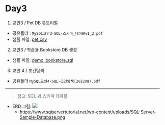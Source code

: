# Day3

1. 교안3 / Pet DB 튜토리얼

 - 공유폴더 : `MySQL교안3-SQL-스키마_테이블v1_2.pdf`
 - 샘플 파일: [pet.csv](https://github.com/qkboo/Lecture-MySQL_09/blob/master/day2/pet.csv)

2. 교안3 / 학습용 Bookstore DB 생성
- 샘플 파일: [demo_bookstore.sql](https://github.com/qkboo/Lecture-MySQL_09/blob/master/day2/demo_bookstore.sql)

3. 교안 4 / 조건탐색
  - 공유폴더 `MySQL교안4-SQL-조건탐색(202208).pdf`

---

> 참고: SQL 과 스키마 테이블
 - ERD 그림: <img src='https://www.sqlservertutorial.net/wp-content/uploads/SQL-Server-Sample-Database.png'>
    - https://www.sqlservertutorial.net/wp-content/uploads/SQL-Server-Sample-Database.png
